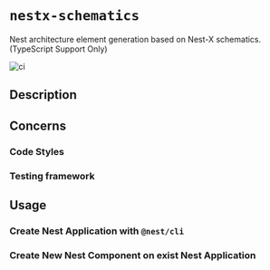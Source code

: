 # `nestx-schematics`

Nest architecture element generation based on Nest-X schematics. (TypeScript Support Only)

![ci](https://github.com/nest-x/nestx-schematics/workflows/ci/badge.svg)

## Description

## Concerns

### Code Styles

### Testing framework

## Usage

### Create Nest Application with `@nest/cli`

### Create New Nest Component on exist Nest Application
